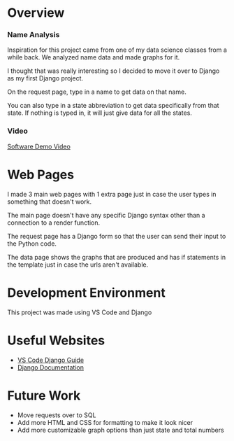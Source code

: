 # Overview

### Name Analysis
Inspiration for this project came from one of my data science classes from a while back. We analyzed name data and made graphs for it.

I thought that was really interesting so I decided to move it over to Django as my first Django project.

On the request page, type in a name to get data on that name.

You can also type in a state abbreviation to get data specifically from that state. If nothing is typed in, it will just give data for all the states.

### Video
[Software Demo Video](https://youtu.be/4avzIqrN4Kk)

# Web Pages

I made 3 main web pages with 1 extra page just in case the user types in something that doesn't work.

The main page doesn't have any specific Django syntax other than a connection to a render function.

The request page has a Django form so that the user can send their input to the Python code.

The data page shows the graphs that are produced and has if statements in the template just in case the urls aren't available.

# Development Environment

This project was made using VS Code and Django

# Useful Websites

* [VS Code Django Guide](https://code.visualstudio.com/docs/python/tutorial-django)
* [Django Documentation](https://docs.djangoproject.com/en/3.2/)

# Future Work

* Move requests over to SQL
* Add more HTML and CSS for formatting to make it look nicer
* Add more customizable graph options than just state and total numbers